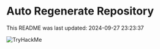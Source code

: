 # Auto Regenerate Repository

This README was last updated: 2024-09-27 23:23:37

 ![TryHackMe](https://tryhackme.com/badge/533634)